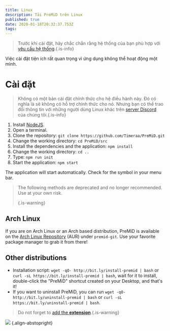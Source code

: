 ```yaml
---
title: Linux
description: Tải PreMiD trên Linux
published: true
date: 2020-01-18T20:32:37.753Z
tags:
---
```


> Trước khi cài đặt, hãy chắc chắn rằng hệ thống của bạn phù hợp với [yêu cầu hệ thống](/install/requirements).{.is-info}

Việc cài đặt tiện ích rất quan trọng vì ứng dụng không thể hoạt động một mình.

# Cài đặt
> Không có một bản cài đặt chính thức cho hệ điều hành này. Đó có nghĩa là sẽ không có hỗ trợ chính thức cho nó. Nhưng bạn có thể trao đổi thông tin với những người dùng Linux khác trên [server Discord](https://discord.gg/premid/) của chúng tôi.{.is-info}

1. Install [NodeJS](https://nodejs.org/en/).
2. Open a terminal.
3. Clone the repository: `git clone https://github.com/Timeraa/PreMiD.git`
4. Change the working directory: `cd PreMiD/src`
5. Install the dependencies and the application: `npm install`
6. Change the working directory: `cd ..`
7. Type: `npm run init`
8. Start the application: `npm start`

The application will start automatically. Check for the symbol in your menu bar.

> The following methods are deprecated and no longer recommended. Use at your own risk. 
> 
> {.is-warning}

## Arch Linux
If you are on Arch Linux or an Arch based distribution, PreMiD is available on the [Arch Linux Repository](https://aur.archlinux.org/packages/premid-git/) (AUR) under `premid-git`. Use your favorite package manager to grab it from there!

## Other distributions
- Installation script: `wget -qO- http://bit.ly/install-premid | bash` or `curl -sL https://bit.ly/install-premid | bash`, wait for it to install, double-click the "PreMiD" shortcut created on your Desktop, and that's it!
- If you want to uninstall PreMiD, you can run `wget -qO- http://bit.ly/uninstall-premid | bash` or `curl -sL https://bit.ly/uninstall-premid | bash`.

> Do not forget to [add the **extension**](/install).{.is-warning}

![](https://a.icons8.com/TqgWTTfw/Oy7xHF/svg.svg) {.align-abstopright}